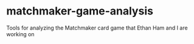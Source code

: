 # matchmaker-game-analysis
Tools for analyzing the Matchmaker card game that Ethan Ham and I are working on
